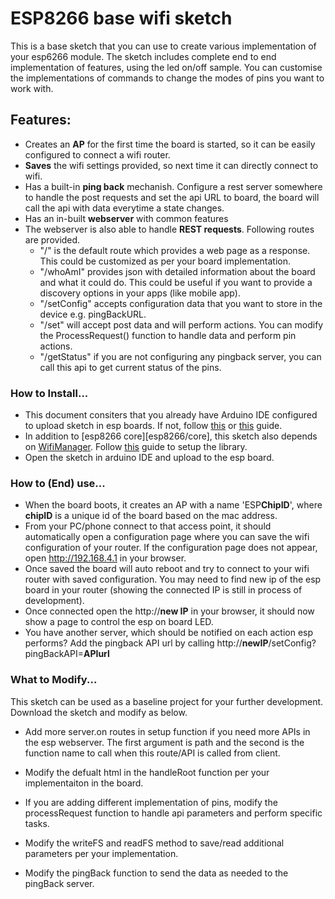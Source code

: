 # ESP8266 base wifi sketch

This is a base sketch that you can use to create various implementation of your esp6266 module. The sketch includes complete end to end implementation of features, using the led on/off sample. You can customise the implementations of commands to change the modes of pins you want to work with.

## Features: 

  - Creates an **AP** for the first time the board is started, so it can be easily configured to connect a wifi router.
  - **Saves** the wifi settings provided, so next time it can directly connect to wifi.
  - Has a built-in **ping back** mechanish. Configure a rest server somewhere to handle the post requests and set the api URL to board, the board will call the api with data everytime a state changes.
  - Has an in-built **webserver** with common features
  - The webserver is also able to handle **REST requests**. Following routes are provided.
    - "/" is the default route which provides a web page as a response. This could be customized as per your board implementation.
    - "/whoAmI" provides json with detailed information about the board and what it  could do. This could be useful if you want to provide a discovery options in your apps (like mobile app).
    - "/setConfig" accepts configuration data that you want to store in the device e.g. pingBackURL.
    - "/set" will accept post data and will perform actions. You can modify the ProcessRequest() function to handle data and perform pin actions.
    - "/getStatus" if you are not configuring any pingback server, you can call this api to get current status of the pins.

### How to Install... 
- This document consiters that you already have Arduino IDE configured to upload sketch in esp boards. If not, follow [this][sparkfun/boardManager] or [this][esp8266/boardManager] guide.
- In addition to [esp8266 core][esp8266/core], this sketch also depends on [WifiManager]. Follow [this][WifiManager] guide to setup the library.
- Open the sketch in arduino IDE and upload to the esp board.
 
### How to (End) use...
- When the board boots, it creates an AP with a name 'ESP**ChipID**', where **chipID** is a unique id of the board based on the mac address.
- From your PC/phone connect to that access point, it should automatically open a configuration page where you can save the wifi configuration of your router. If the configuration page does not appear, open http://192.168.4.1 in your browser.
- Once saved the board will auto reboot and try to connect to your wifi router with saved configuration. You may need to find new ip of the esp board in your router (showing the connected IP is still in process of development).
- Once connected open the http://**new IP** in your browser, it should now show a page to control the esp on board LED.
- You have another server, which should be notified on each action esp performs? Add the pingback API url by calling http://**newIP**/setConfig?pingBackAPI=**APIurl**

### What to Modify...
This sketch can be used as a baseline project for your further development. Download the sketch and modify as below.
- Add more server.on routes in setup function if you need more APIs in the esp webserver. The first argument is path and the second is the function name to call when this route/API is called from client.
- Modify the defualt html in the handleRoot function per your implementaiton in the board.
- If you are adding different implementation of pins, modify the processRequest function to handle api parameters and perform specific tasks.
- Modify the writeFS and readFS  method to save/read additional parameters per your implementation.
- Modify the pingBack function to send the data as needed to the pingBack server.  

   [esp8266/boardManager]: <https://github.com/esp8266/Arduino/blob/master/README.md#installing-with-boards-manager>
   [sparkfun/boardManager]: <https://learn.sparkfun.com/tutorials/esp8266-thing-hookup-guide/installing-the-esp8266-arduino-addon>
   [WifiManager]: <https://github.com/tzapu/WiFiManager#install-through-library-manager>
   
